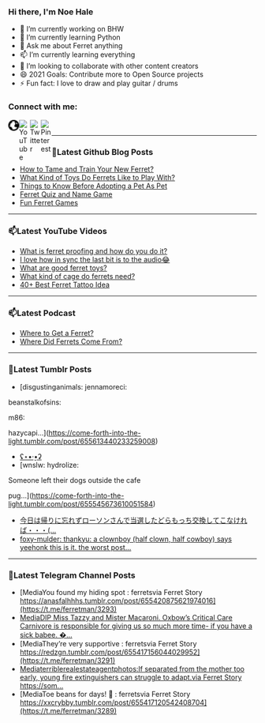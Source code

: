 ### Hi there, I'm Noe Hale

- 🔭 I’m currently working on BHW
- 🌱 I’m currently learning Python
- 💬 Ask me about Ferret anything
- 📫 I’m currently learning everything
- 🔭 I’m looking to collaborate with other content creators
- 😄 2021 Goals: Contribute more to Open Source projects
- ⚡ Fun fact: I love to draw and play guitar / drums

### Connect with me:

[<img align="left" alt="ferretvoice.com" width="22px" src="https://raw.githubusercontent.com/iconic/open-iconic/master/svg/globe.svg" />](https://ferretvoice.com)
[<img align="left" alt="YouTube" width="22px" src="https://cdn.jsdelivr.net/npm/simple-icons@v3/icons/youtube.svg" />](https://www.youtube.com/channel/UCk665XTfaMLVwFVWUmgnDiw)
[<img align="left" alt="Twitter" width="22px" src="https://cdn.jsdelivr.net/npm/simple-icons@v3/icons/twitter.svg" />](https://twitter.com/voiceferret)
[<img align="left" alt="Pinterest" width="22px" src="https://cdn.jsdelivr.net/npm/simple-icons@v3/icons/pinterest.svg" />](https://www.pinterest.com/voiceferret/)

<br />

---
### 🔭Latest Github Blog Posts
<!-- GITHUB:START -->
- [How to Tame and Train Your New Ferret?](http://noehale.github.io/how-to-tame-and-train-your-new-ferret/)
- [What Kind of Toys Do Ferrets Like to Play With?](http://noehale.github.io/what-kind-of-toys-do-ferrets-like-to-play-with/)
- [Things to Know Before Adopting a Pet As Pet](http://noehale.github.io/things-to-know-before-adopting-a-pet-as-pet/)
- [Ferret Quiz and Name Game](http://noehale.github.io/ferret-quiz/)
- [Fun Ferret Games](http://noehale.github.io/fun-ferret-games/)
<!-- GITHUB:END -->
---
### 📫Latest YouTube Videos

<!-- YOUTUBE:START -->
- [What is ferret proofing and how do you do it?](https://www.youtube.com/watch?v=81Syh_DJBQQ)
- [I love how in sync the last bit is to the audio😂](https://www.youtube.com/watch?v=WHBeGHwSlGY)
- [What are good ferret toys?](https://www.youtube.com/watch?v=tPxRilBzc0s)
- [What kind of cage do ferrets need?](https://www.youtube.com/watch?v=xzz6hC3sR5A)
- [40+ Best Ferret Tattoo Idea](https://www.youtube.com/watch?v=KIKqduR6Xcs)
<!-- YOUTUBE:END -->

---
### 📫Latest Podcast

<!-- PODCAST:START -->
- [Where to Get a Ferret?](https://anchor.fm/ferretvoice/episodes/Where-to-Get-a-Ferret-erurfu)
- [Where Did Ferrets Come From?](https://anchor.fm/ferretvoice/episodes/Where-Did-Ferrets-Come-From-eruq8g)
<!-- PODCAST:END -->
---
### 📝Latest Tumblr Posts

<!-- TUMBLR:START -->
- [disgustinganimals:
jennamoreci:

beanstalkofsins:

m86:

hazycapi...](https://come-forth-into-the-light.tumblr.com/post/655613440233259008)
- [ʢ⋆•·̬•ʡ](https://come-forth-into-the-light.tumblr.com/post/655590764342132736)
- [wnslw:
hydrolize:

Someone left their dogs outside the cafe

pug...](https://come-forth-into-the-light.tumblr.com/post/655545673610051584)
- [今日は帰りに忘れずローソンさんで当選したどらもっち交換してこなければ・・・(...](https://come-forth-into-the-light.tumblr.com/post/655522885188894720)
- [foxy-mulder:
thankyu:
a clownboy (half clown, half cowboy) says yeehonk
this is it. the worst post...](https://come-forth-into-the-light.tumblr.com/post/655500156005990400)
<!-- TUMBLR:END -->
---
### 📝Latest Telegram Channel Posts

<!-- TELEGRAM:START -->
- [MediaYou found my hiding spot : ferretsvia Ferret Story https://anasfalhhhs.tumblr.com/post/655420875621974016](https://t.me/ferretman/3293)
- [MediaDIP Miss Tazzy and Mister Macaroni. Oxbow’s Critical Care Carnivore is responsible for giving us so much more time- if you have a sick babee. �...](https://t.me/ferretman/3292)
- [MediaThey’re very supportive : ferretsvia Ferret Story https://redzgn.tumblr.com/post/655417156044029952](https://t.me/ferretman/3291)
- [Mediaterriblerealestateagentphotos:If separated from the mother too early, young fire extinguishers can struggle to adapt.via Ferret Story https://som...](https://t.me/ferretman/3290)
- [MediaToe beans for days! 🐾 : ferretsvia Ferret Story https://xxcrybby.tumblr.com/post/655417120542408704](https://t.me/ferretman/3289)
<!-- TELEGRAM:END -->
